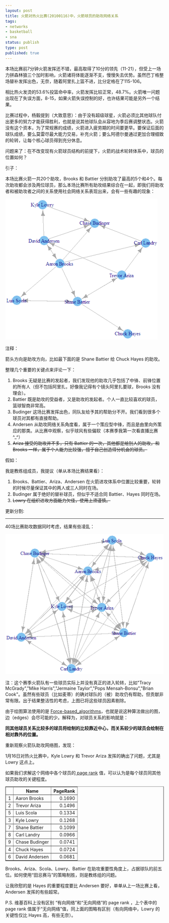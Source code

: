 ```yaml
--- 
layout: post
title: 火箭对热火比赛(20100116)中，火箭球员的助攻网络关系
tags: 
- networks
- basketball
- sna
status: publish
type: post
published: true
---
```

本场比赛前7分钟火箭发挥还不错，最高取得了10分的领先（11-21），但受上一场力拼森林狼三个加时影响，火箭诸将体能逐渐不支，慢慢失去优势。虽然巴丁格整场替补发挥出色，无奈，随着阿里扎上篮不进，比分定格在了115-106。

相比热火发烫的53.6%投篮命中率，火箭发挥比较正常，48.7%。火箭唯一问题出现在了失误方面，8-15，如果火箭失误控制的好，也许结果可能是另外一个结果。

比赛过程中，杨毅提到（大致意思）：由于没有超级球星，火箭必须比其他球队付出更多的努力才能获得胜利，也就是说其他球队会从容地为季后赛调整状态。火箭没有这个资本，为了常规赛的成绩，火箭进入疲劳期的时间要更早。要保证后面的球队成绩，要么莫雷尽最大能力交易，补充火箭；要么阿德尔曼通过更加合理细致的轮转，让每个核心球员得到充分休息。

问题来了：在不改变现有火箭球员结构的前提下，火箭的战术轮转体系中，球员的位置如何？

引子：

本场比赛火箭一共20个助攻，Brooks 和 Battier 分别助攻了最高的5个和4个。每次助攻都会涉及两位球员，那么本场比赛所有助攻结果综合在一起，即我们将助攻者和被助攻者之间的关系使用社会网络关系表现出来，会有一些有趣的现象：

![](/upload/pic/hou.png)

注释：

箭头方向是助攻方向，比如最下面的是 Shane Battier 给 Chuck Hayes 的助攻。

整理几个重要的关键点来评论一下：
<ol>
	<li>Brooks 无疑是比赛的发起者，我们发现他的助攻几乎包括了中锋、前锋位置的所有人（但不包括阿里扎，好像我记得有个镜头阿里扎要球，Brooks 没有理会）。</li>
	<li>Battier 既是助攻的受益者，又是助攻的发起者。个人一直比较喜欢的球员，篮球智商非常高。</li>
	<li>Budinger 这场比赛发挥出色，同队友给予其的帮助分不开。我们看到很多个球员对其都有直接帮助。</li>
	<li>Andersen 从助攻网络关系角度看，属于一个策应型中锋，而且是由里向外策应的那类。从比赛中观察，似乎球风有些偏软（本赛季我第一次看直播比赛 ^_^）</li>
	<li><span style="text-decoration: line-through;">Ariza 接受的助攻并不多，只有 Battier 的一次，其他都是给别人的助攻，和 Brooks 一样，属于个人能力比较强，擅于自己创造得分机会的球员。</span></li>
</ol>
假如：

我是教练组成员，我提议（单从本场比赛结果看）：
<ol>
	<li>Brooks、Battier、Ariza、Andersen 在火箭进攻体系中位置比较重要，轮转的时候尽量保证其中的两人或三人同时在场。</li>
	<li>Budinger 属于绝好的替补球员，但似乎不适合同 Battier、Hayes 同时在场。</li>
	<li><span style="text-decoration: line-through;">Lowry 在组织进攻方面能力欠佳，使用上须谨慎。</span></li>
</ol>
更新分割:

<hr />40场比赛助攻数据同时考虑，结果有些凌乱：

![](/upload/pic/hou40.png)

注：这个赛季火箭队有一些球员实际上并没有真正的进入轮转，比如"Tracy McGrady","Mike Harris","Jermaine Taylor","Pops Mensah-Bonsu","Brian Cook"。虽然有些球员（比如麦蒂）的确对球队的（被）助攻仍有帮助，但贡献非常有限。出于结果整洁性的考虑，上图已将这些球员因素剔除。

由于绘图算法使用的是 <a href="http://en.wikipedia.org/wiki/Force-based_algorithms" target="_blank">Force-based_algorithms</a>，也就是说这种算法做出的图，边（edges）会尽可能的少。解释为，对球员关系的影响就是：

<strong>同其他球员关系比较多的球员将绘制的比较靠近中心，而关系较少的球员会绘制在相对靠外的位置。</strong>

重新观察火箭队助攻网络图，发现：

1月16日对热火比赛中，Kyle Lowry 和 Trevor Ariza 发挥的确出了问题，尤其是 Lowry 这点上。

如果我们求解这个网络中各个球员的<a href="http://en.wikipedia.org/wiki/Page_rank" target="_blank"> page rank</a> 值，可以认为是每个球员同其他球员助攻的关键程度。
<table border="1">
<tbody>
<tr>
<th></th>
<th> Name</th>
<th> PageRank</th>
</tr>
<tr>
<td align="right">1</td>
<td>Aaron Brooks</td>
<td align="right">0.1690</td>
</tr>
<tr>
<td align="right">2</td>
<td>Trevor Ariza</td>
<td align="right">0.1496</td>
</tr>
<tr>
<td align="right">5</td>
<td>Luis Scola</td>
<td align="right">0.1334</td>
</tr>
<tr>
<td align="right">3</td>
<td>Kyle Lowry</td>
<td align="right">0.1268</td>
</tr>
<tr>
<td align="right">7</td>
<td>Shane Battier</td>
<td align="right">0.1099</td>
</tr>
<tr>
<td align="right">8</td>
<td>Carl Landry</td>
<td align="right">0.0966</td>
</tr>
<tr>
<td align="right">9</td>
<td>Chase Budinger</td>
<td align="right">0.0741</td>
</tr>
<tr>
<td align="right">4</td>
<td>Chuck Hayes</td>
<td align="right">0.0724</td>
</tr>
<tr>
<td align="right">6</td>
<td>David Andersen</td>
<td align="right">0.0681</td>
</tr>
</tbody>
</table>
Brooks、Ariza、Scola、Lowry、Battier 在助攻重要性角度上，占据球队的前五位。如何使用“田忌赛马”的策略制胜，则是教练组的问题。

让我欣慰的是 Hayes 的重要程度要比 Andersen 要好，单单从上一场比赛上看，Andersen 发挥的有些超常。

P.S. 维基百科上没有区别 “有向网络”和“无向网络”的 page rank ，上个表中的 page rank 值属于“无向网络”值，同上面的图略有区别（有向网络中，Lowry 的关键性仅比 Hayes 高，有些无奈）。
